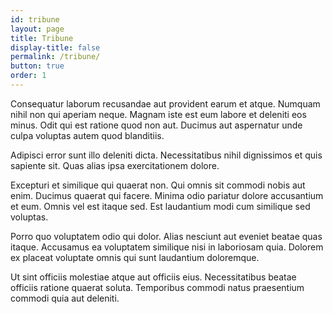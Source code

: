 ```yaml
---
id: tribune
layout: page
title: Tribune
display-title: false
permalink: /tribune/
button: true
order: 1
---
```


Consequatur laborum recusandae aut provident earum et atque. Numquam nihil non qui aperiam neque. Magnam iste est eum labore et deleniti eos minus. Odit qui est ratione quod non aut. Ducimus aut aspernatur unde culpa voluptas autem quod blanditiis.

Adipisci error sunt illo deleniti dicta. Necessitatibus nihil dignissimos et quis sapiente sit. Quas alias ipsa exercitationem dolore.

Excepturi et similique qui quaerat non. Qui omnis sit commodi nobis aut enim. Ducimus quaerat qui facere. Minima odio pariatur dolore accusantium et eum. Omnis vel est itaque sed. Est laudantium modi cum similique sed voluptas.

Porro quo voluptatem odio qui dolor. Alias nesciunt aut eveniet beatae quas itaque. Accusamus ea voluptatem similique nisi in laboriosam quia. Dolorem ex placeat voluptate omnis qui sunt laudantium doloremque.

Ut sint officiis molestiae atque aut officiis eius. Necessitatibus beatae officiis ratione quaerat soluta. Temporibus commodi natus praesentium commodi quia aut deleniti.
